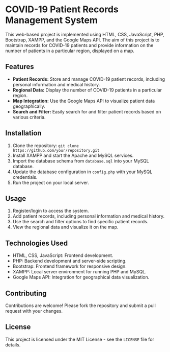 # COVID-19 Patient Records Management System

This web-based project is implemented using HTML, CSS, JavaScript, PHP, Bootstrap, XAMPP, and the Google Maps API. The aim of this project is to maintain records for COVID-19 patients and provide information on the number of patients in a particular region, displayed on a map.

## Features

- **Patient Records:** Store and manage COVID-19 patient records, including personal information and medical history.
- **Regional Data:** Display the number of COVID-19 patients in a particular region.
- **Map Integration:** Use the Google Maps API to visualize patient data geographically.
- **Search and Filter:** Easily search for and filter patient records based on various criteria.

## Installation

1. Clone the repository: `git clone https://github.com/your/repository.git`
2. Install XAMPP and start the Apache and MySQL services.
3. Import the database schema from `database.sql` into your MySQL database.
4. Update the database configuration in `config.php` with your MySQL credentials.
5. Run the project on your local server.

## Usage

1. Register/login to access the system.
2. Add patient records, including personal information and medical history.
3. Use the search and filter options to find specific patient records.
4. View the regional data and visualize it on the map.

## Technologies Used

- HTML, CSS, JavaScript: Frontend development.
- PHP: Backend development and server-side scripting.
- Bootstrap: Frontend framework for responsive design.
- XAMPP: Local server environment for running PHP and MySQL.
- Google Maps API: Integration for geographical data visualization.

## Contributing

Contributions are welcome! Please fork the repository and submit a pull request with your changes.

## License

This project is licensed under the MIT License - see the `LICENSE` file for details.
